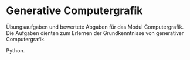 # Generative Computergrafik

Übungsaufgaben und bewertete Abgaben für das Modul Computergrafik.
Die Aufgaben dienten zum Erlernen der Grundkenntnisse von generativer Computergrafik. 

Python.
